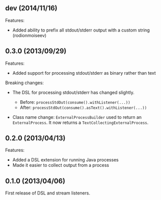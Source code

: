 dev (2014/11/16)
----

Features:

* Added ability to prefix all stdout/stderr output with a custom string (rodionmoiseev)

0.3.0 (2013/09/29)
----

Features:

* Added support for processing stdout/stderr as binary rather than text

Breaking changes:

* The DSL for processing stdout/stderr has changed slightly.
    * Before: `processStdOut(consume().withListener(...))`
    * After: `processStdOut(consume().asText().withListener(...))`

* Class name change: `ExternalProcessBuilder` used to return an `ExternalProcess`. It now returns a `TextCollectingExternalProcess`.

0.2.0 (2013/04/13)
----

Features:

* Added a DSL extension for running Java processes
* Made it easier to collect output from a process

0.1.0 (2013/04/06)
-----

First release of DSL and stream listeners.
